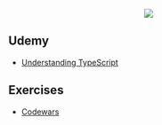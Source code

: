 <p align="center">
  <img src="../.assets/images/ts.ico"/>
</p>

## Udemy

- [Understanding TypeScript](https://www.udemy.com/course/understanding-typescript/)

## Exercises

- [Codewars](../codewars/typeScript)

